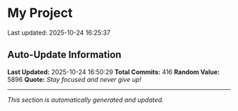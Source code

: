 # My Project


Last updated: 2025-10-24 16:25:37







































































































































































































































































































































































































































































































































































































































































































































































































































## Auto-Update Information

**Last Updated:** 2025-10-24 16:50:29
**Total Commits:** 416
**Random Value:** 5896
**Quote:** _Stay focused and never give up!_

---
_This section is automatically generated and updated._